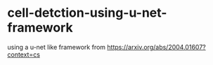 # cell-detction-using-u-net-framework

using a u-net like framework from https://arxiv.org/abs/2004.01607?context=cs
